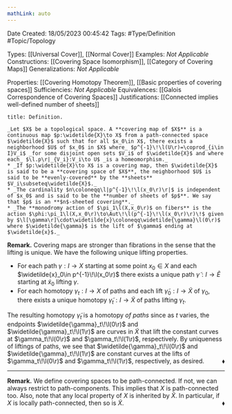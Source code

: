 ```yaml
---
mathLink: auto
---
```


<div class="topSpace"></div>

Date Created: 18/05/2023 00:45:42
Tags: #Type/Definition #Topic/Topology

Types: [[Universal Cover]], [[Normal Cover]]
Examples: _Not Applicable_
Constructions: [[Covering Space Isomorphism]], [[Category of Covering Maps]]
Generalizations: _Not Applicable_

Properties: [[Covering Homotopy Theorem]], [[Basic properties of covering spaces]]
Sufficiencies: _Not Applicable_
Equivalences: [[Galois Correspondence of Covering Spaces]]
Justifications: [[Connected implies well-defined number of sheets]]

``` ad-Definition
title: Definition.

_Let $X$ be a topological space. A **covering map of $X$** is a continuous map $p:\widetilde{X}\to X$ from a path-connected space $\widetilde{X}$ such that for all $x_0\in X$, there exists a neighborhood $U$ of $x_0$ in $X$ where_ $p^{-1}\!\l(U\r)=\coprod_{i\in I}V_i$ _for some disjoint open sets $V_i$ of $\widetilde{X}$ and where each_ $\l.p\r|_{V_i}:V_i\to U$ _is a homeomorphism._
* _If $p:\widetilde{X}\to X$ is a covering map, then $\widetilde{X}$ is said to be a **covering space of $X$**, the neighborhood $U$ is said to be **evenly-covered** by the **sheets** $V_i\subseteq\widetilde{X}$._
* _The cardinality $n\coloneqq\l|p^{-1}\!\l(x_0\r)\r|$ is independent of $x_0$ and is said to be the **number of sheets of $p$**. We say that $p$ is an **$n$-sheeted covering**._
* _The **monodromy action of $\pi_1\l(X,x_0\r)$ on fibers** is the action $\phi:\pi_1\l(X,x_0\r)\to\Aut\!\l(p^{-1}\!\l(x_0\r)\r)\!$ given by $\l[\gamma\r]\cdot\widetilde{x}\coloneqq\widetilde{\gamma}\l(0\r)$ where $\widetilde{\gamma}$ is the lift of $\gamma$ ending at $\widetilde{x}$._

```

**Remark.** Covering maps are stronger than fibrations in the sense that the lifting is unique. We have the following unique lifting properties.
* For each path $\gamma:I\to X$ starting at some point $x_0\in X$ and each $\widetilde{x}_0\in p^{-1}\!\l(x_0\r)$ there exists a unique path $\widetilde{\gamma}:I\to\widetilde{E}$ starting at $\widetilde{x}_0$ lifting $\gamma$.
* For each homotopy $\gamma_t:I\to X$ of paths and each lift $\widetilde{\gamma}_0:I\to\widetilde{X}$ of $\gamma_0$, there exists a unique homotopy $\widetilde{\gamma}_t:I\to\widetilde{X}$ of paths lifting $\gamma_t$.

The resulting homotopy $\widetilde{\gamma}_t$ is a homotopy _of paths_ since as $t$ varies, the endpoints $\widetilde{\gamma}_t\!\l(0\r)$ and $\widetilde{\gamma}_t\!\l(1\r)$ are curves in $\widetilde{X}$ that lift the constant curves at $\gamma_t\!\l(0\r)$ and $\gamma_t\!\l(1\r)$, respectively. By uniqueness of liftings of paths, we see that $\widetilde{\gamma}_t\!\l(0\r)$ and $\widetilde{\gamma}_t\!\l(1\r)$ are constant curves at the lifts of $\gamma_t\!\l(0\r)$ and $\gamma_t\!\l(1\r)$, respectively, as desired.<span style="float:right;">$\blacklozenge$</span>

---

**Remark.** We define covering spaces to be path-connected. If not, we can always restrict to path-components. This implies that $X$ is path-connected too. Also, note that any local property of $X$ is inherited by $\widetilde{X}$. In particular, if $X$ is locally path-connected, then so is $\widetilde{X}$.<span style="float:right;">$\blacklozenge$</span>
